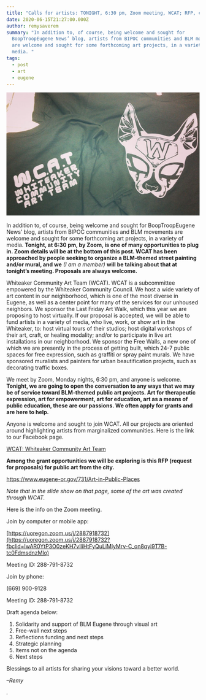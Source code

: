 ```yaml
---
title: "Calls for artists: TONIGHT, 6:30 pm, Zoom meeting, WCAT; RFP, city."
date: 2020-06-15T21:27:00.000Z
author: remysaverem
summary: "In addition to, of course, being welcome and sought for
  BoopTroopEugene News’ blog, artists from BIPOC communities and BLM movements
  are welcome and sought for some forthcoming art projects, in a variety of
  media. "
tags:
  - post
  - art
  - eugene
---
```

![wcat shirt](/static/img/wcat-shirt-1-.png)

In addition to, of course, being welcome and sought for BoopTroopEugene News’ blog, artists from BIPOC communities and BLM movements are welcome and sought for some forthcoming art projects, in a variety of media. **Tonight, at 6:30 pm, by Zoom, is one of many opportunities to plug in. Zoom details will be at the bottom of this post. WCAT has been approached by people seeking to organize a BLM-themed street painting and/or mural, and we** *(I am a member)* **will be talking about that at tonight’s meeting. Proposals are always welcome.**

Whiteaker Community Art Team (WCAT). WCAT is a subcommittee empowered by the Whiteaker Community Council. We host a wide variety of art content in our neighborhood, which is one of the most diverse in Eugene, as well as a center point for many of the services for our unhoused neighbors. We sponsor the Last Friday Art Walk, which this year we are proposing to host virtually. If our proposal is accepted, we will be able to fund artists in a variety of media, who live, work, or show art in the Whiteaker, to: host virtual tours of their studios; host digital workshops of their art, craft, or healing modality; and/or to participate in live art installations in our neighborhood. We sponsor the Free Walls, a new one of which we are presently in the process of getting built, which 24-7 public spaces for free expression, such as graffiti or spray paint murals. We have sponsored muralists and painters for urban beautification projects, such as decorating traffic boxes.

We meet by Zoom, Monday nights, 6:30 pm, and anyone is welcome. **Tonight, we are going to open the conversation to any ways that we may be of service toward BLM-themed public art projects. Art for therapeutic expression, art for empowerment, art for education, art as a means of public education, these are our passions. We often apply for grants and are here to help.**

Anyone is welcome and sought to join WCAT. All our projects are oriented around highlighting artists from marginalized communities. Here is the link to our Facebook page.

[WCAT: Whiteaker Community Art Team](https://www.facebook.com/groups/WCAT.info/)

**Among the grant opportunities we will be exploring is this RFP (request for proposals) for public art from the city.**

<https://www.eugene-or.gov/731/Art-in-Public-Places>

*Note that in the slide show on that page, some of the art was created through WCAT.*

Here is the info on the Zoom meeting.

Join by computer or mobile app:

[https://uoregon.zoom.us/j/2887918732](https://uoregon.zoom.us/j/2887918732?fbclid=IwAR0YtP3O0zeKH7vlliHtFyQuLiMlyMrv-C_on8qyi9T7B-tc0FdmsdnzMlo)

Meeting ID: 288-791-8732

Join by phone:

(669) 900-9128

Meeting ID: 288-791-8732

Draft agenda below:

1. Solidarity and support of BLM Eugene through visual art
2. Free-wall next steps
3. Reflections funding and next steps
4. Strategic planning
5. Items not on the agenda
6. Next steps

Blessings to all artists for sharing your visions toward a better world.

*–Remy*

*.*

<!--EndFragment-->